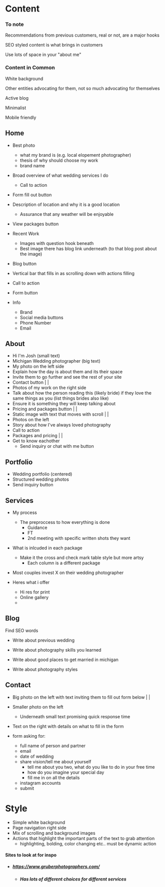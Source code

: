 # Content

### To note

Recommendations from previous customers, real or not, are a major hooks

SEO styled content is what brings in customers

Use lots of space in your "about me"

### Content in Common

White background

Other entities advocating for them, not so much advocating for themselves

Active blog

Minimalist

Mobile friendly

## Home
- Best photo
    - what my brand is (e.g.  local elopement photographer)
    - thesis of why should choose my work
    - brand name

- Broad overview of what wedding services I do
    - Call to action

- Form fill out button

- Description of location and why it is a good location
    - Assurance that any weather will be enjoyable

- View packages button

- Recent Work
    - Images with question hook beneath
    - Best image there has blog link underneath (to that blog post about the image)

- Blog button

- Vertical bar that fills in as scrolling down with actions filling

- Call to action
- Form button

- Info
    - Brand
    - Social media buttons
    - Phone Number
    - Email


## About

- Hi I'm Josh (small text)
- Michigan Wedding photographer (big text)
- My photo on the left side
- Explain how the day is about them and its their space
- Invite them to go further and see the rest of your site
- Contact button
|
|
- Photos of my work on the right side
- Talk about how the person reading this (likely bride) if they love the same things as you (list things brides also like)
- Ensure it is something they will keep talking about
- Pricing and packages button
|
|
- Static image with text that moves with scroll
|
|
- Photos on the left
- Story about how I've always loved photography
- Call to action
- Packages and pricing
|
|
- Get to know eachother
    - Send inquiry or chat with me button
## Portfolio

- Wedding portfolio (centered)
- Structured wedding photos
- Send inquiry button

## Services

- My process
    - The preproccess to how everything is done
        - Guidance
        - FT
        - 2nd meeting with specific written shots they want

- What is inlcuded in each package
    - Make it the cross and check mark table style but more artsy
        - Each column is a different package

- Most couples invest X on their wedding photographer
- Heres what i offer
    - Hi res for print
    - Online gallery
    - 

## Blog

Find SEO words

- Write about previous wedding

- Write about photography skills you learned

- Write about good places to get married in michigan

- Write about photography styles

## Contact

- Big photo on the left with text inviting them to fill out form below 
|
|
- Smaller photo on the left
    - Underneath small text promising quick response time

- Text on the right with details on what to fill in the form

- form asking for:
    - full name of person and partner
    - email
    - date of wedding
    - share vision/tell me about yourself
        - tell me about you two, what do you like to do in your free time
        - how do you imagine your special day
        - fill me in on all the details
    - instagram accounts
    - submit

# Style
- Simple white background
- Page navigation right side
- Mix of scrolling and background images
- Actions that highlight the important parts of the text to grab attention
    - highlighting, bolding, color changing etc.. must be dynamic action


#### Sites to look at for inspo
- ##### https://www.gruberphotographers.com/
    - ##### Has lots of different choices for different services
